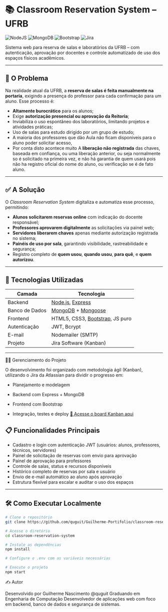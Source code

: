 # 📚 Classroom Reservation System – UFRB

![NodeJS](https://img.shields.io/badge/node.js-6DA55F?style=for-the-badge&logo=node.js&logoColor=white)
![MongoDB](https://img.shields.io/badge/MongoDB-47A248?style=for-the-badge&logo=mongodb&logoColor=white)
![Bootstrap](https://img.shields.io/badge/bootstrap-563d7c?style=for-the-badge&logo=bootstrap&logoColor=white)
![Jira](https://img.shields.io/badge/Jira-0052CC?style=for-the-badge&logo=jira&logoColor=white)

Sistema web para reserva de salas e laboratórios da UFRB – com autenticação, aprovação por docentes e controle automatizado de uso dos espaços físicos acadêmicos.

---

## 🧩 O Problema

Na realidade atual da UFRB, a **reserva de salas é feita manualmente na portaria**, exigindo a presença do professor para cada confirmação para um aluno. Esse processo é:

- **Altamente burocrático** para os alunos;
- Exige **autorização presencial ou aprovação da Reitoria**;
- Inviabiliza o uso espontâneo dos laboratórios, limitando projetos e atividades práticas;
- Uso de salas para estudo dirigido por um grupo de estudo;
- A maioria dos professores que dão Aula não ficam disponiveis para o aluno poder solicitar acesso,
- Por conta disto acontece muito A **liberação não registrada** das chaves, baseada em confiança, ou uma liberação anterior, ou seja normalmente so é solicitado na primeira vez, e não há garantia de quem usará pois não ha registro oficial do nome do aluno, ou verificação se é de fato aluno.

---

## ✅ A Solução

O *Classroom Reservation System* digitaliza e automatiza esse processo, permitindo:

- **Alunos solicitarem reservas online** com indicação do docente responsável;
- **Professores aprovarem digitalmente** as solicitações via painel web;
- **Servidores liberarem chaves** apenas mediante autorização registrada no sistema;
- **Painéis de uso por sala**, garantindo visibilidade, rastreabilidade e segurança;
- Registro completo de **quem usou**, **quando usou**, **para quê**, e **quem autorizou**.

---

## 🚀 Tecnologias Utilizadas

| Camada       | Tecnologia                  |
|--------------|-----------------------------|
| Backend      | [Node.js](https://nodejs.org/), [Express](https://expressjs.com/) |
| Banco de Dados | [MongoDB](https://www.mongodb.com/) + [Mongoose](https://mongoosejs.com/) |
| Frontend     | HTML5, CSS3, [Bootstrap](https://getbootstrap.com/), JS puro |
| Autenticação | JWT, Bcrypt                 |
| E-mail       | Nodemailer (SMTP)           |
| Projeto      | Jira Software (Kanban) |

---
🧑‍💻 Gerenciamento do Projeto

O desenvolvimento foi organizado com metodologia ágil (Kanban), utilizando o Jira da Atlassian para dividir o progresso em:

- Planejamento e modelagem

- Backend com Express + MongoDB

- Frontend com Bootstrap

- Integração, testes e deploy
[🔗 Acesse o board Kanban aqui](https://classroom-reservation-system.atlassian.net/jira/software/projects/CPG/summary)

## 📋 Funcionalidades Principais

- Cadastro e login com autenticação JWT (usuários: alunos, professores, técnicos, servidores)
- Painel de solicitação de reservas com envio para aprovação
- Painel de aprovação para professores
- Controle de salas, status e recursos disponíveis
- Histórico completo de reservas por sala e usuário
- Envio de e-mail automático ao aluno após aprovação
- Estrutura flexível para escalar e auditar o uso dos espaços

---

## 🛠️ Como Executar Localmente

```bash
# Clone o repositório
git clone https://github.com/quguit/Guilherme-Portifolio/classroom-reservation-system.git

# Acesse o diretório
cd classroom-reservation-system

# Instale as dependências
npm install

# Configure o .env com as variáveis necessárias 

# Execute o projeto
npm start
```

✍️ Autor

Desenvolvido por Guilherme Nascimento @quguit
Graduando em Engenharia de Computação
Desenvolvedor de aplicações web com foco em backend, banco de dados e segurança de sistemas.
